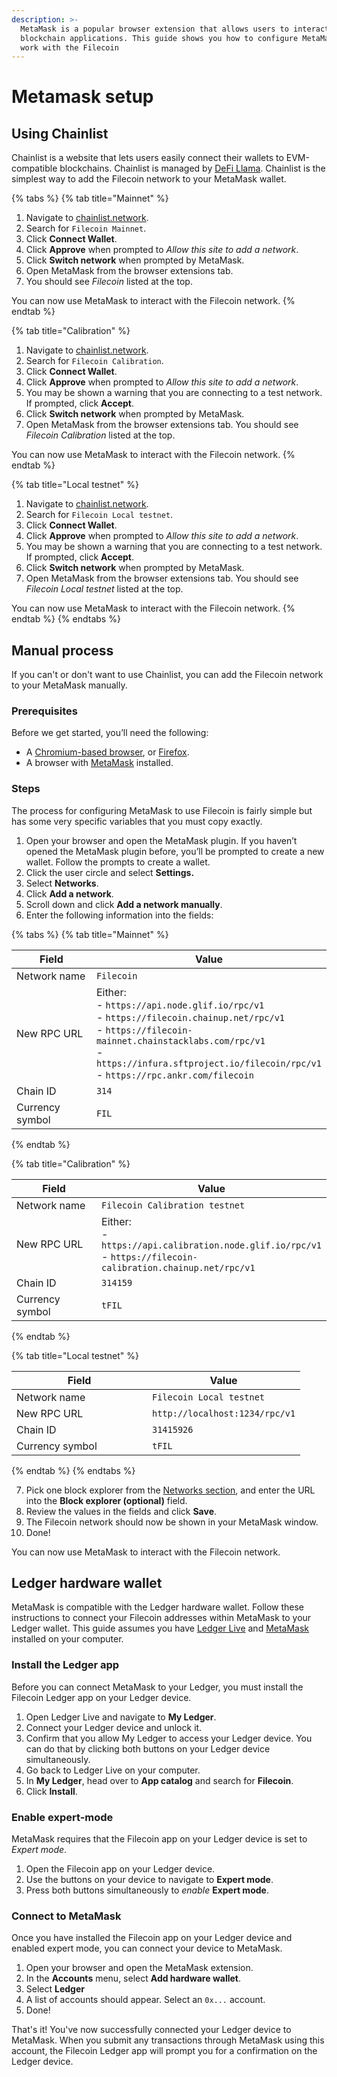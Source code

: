 ```yaml
---
description: >-
  MetaMask is a popular browser extension that allows users to interact with
  blockchain applications. This guide shows you how to configure MetaMask to
  work with the Filecoin
---
```


# Metamask setup

## Using Chainlist

Chainlist is a website that lets users easily connect their wallets to EVM-compatible blockchains. Chainlist is managed by [DeFi Llama](https://defillama.com/). Chainlist is the simplest way to add the Filecoin network to your MetaMask wallet.

{% tabs %}
{% tab title="Mainnet" %}
1. Navigate to [chainlist.network](https://chainlist.network).
2. Search for `Filecoin Mainnet`.
3. Click **Connect Wallet**.
4. Click **Approve** when prompted to _Allow this site to add a network_.
5. Click **Switch network** when prompted by MetaMask.
6. Open MetaMask from the browser extensions tab.
7. You should see _Filecoin_ listed at the top.

You can now use MetaMask to interact with the Filecoin network.
{% endtab %}

{% tab title="Calibration" %}
1. Navigate to [chainlist.network](https://chainlist.network).
2. Search for `Filecoin Calibration`.
3. Click **Connect Wallet**.
4. Click **Approve** when prompted to _Allow this site to add a network_.
5. You may be shown a warning that you are connecting to a test network. If prompted, click **Accept**.
6. Click **Switch network** when prompted by MetaMask.
7. Open MetaMask from the browser extensions tab. You should see _Filecoin Calibration_ listed at the top.

You can now use MetaMask to interact with the Filecoin network.
{% endtab %}

{% tab title="Local testnet" %}
1. Navigate to [chainlist.network](https://chainlist.network).
2. Search for `Filecoin Local testnet`.
3. Click **Connect Wallet**.
4. Click **Approve** when prompted to _Allow this site to add a network_.
5. You may be shown a warning that you are connecting to a test network. If prompted, click **Accept**.
6. Click **Switch network** when prompted by MetaMask.
7. Open MetaMask from the browser extensions tab. You should see _Filecoin Local testnet_ listed at the top.

You can now use MetaMask to interact with the Filecoin network.
{% endtab %}
{% endtabs %}

## Manual process

If you can't or don't want to use Chainlist, you can add the Filecoin network to your MetaMask manually.

### Prerequisites

Before we get started, you’ll need the following:

* A [Chromium-based browser](https://en.wikipedia.org/wiki/Chromium\_web\_browser#Browsers\_based\_on\_Chromium), or [Firefox](https://www.mozilla.org/en-CA/firefox/products/).
* A browser with [MetaMask](https://metamask.io/) installed.

### Steps

The process for configuring MetaMask to use Filecoin is fairly simple but has some very specific variables that you must copy exactly.

1. Open your browser and open the MetaMask plugin. If you haven’t opened the MetaMask plugin before, you’ll be prompted to create a new wallet. Follow the prompts to create a wallet.
2. Click the user circle and select **Settings.**
3. Select **Networks**.
4. Click **Add a network**.
5. Scroll down and click **Add a network manually**.
6. Enter the following information into the fields:

{% tabs %}
{% tab title="Mainnet" %}
<table><thead><tr><th width="159">Field</th><th>Value</th></tr></thead><tbody><tr><td>Network name</td><td><code>Filecoin</code></td></tr><tr><td>New RPC URL</td><td>Either:<br>- <code>https://api.node.glif.io/rpc/v1</code><br>- <code>https://filecoin.chainup.net/rpc/v1</code><br>- <code>https://filecoin-mainnet.chainstacklabs.com/rpc/v1</code><br>- <code>https://infura.sftproject.io/filecoin/rpc/v1</code><br>- <code>https://rpc.ankr.com/filecoin</code></td></tr><tr><td>Chain ID</td><td><code>314</code></td></tr><tr><td>Currency symbol</td><td><code>FIL</code></td></tr></tbody></table>
{% endtab %}

{% tab title="Calibration" %}
<table><thead><tr><th width="176">Field</th><th>Value</th></tr></thead><tbody><tr><td>Network name</td><td><code>Filecoin Calibration testnet</code></td></tr><tr><td>New RPC URL</td><td>Either:<br>- <code>https://api.calibration.node.glif.io/rpc/v1</code><br>- <code>https://filecoin-calibration.chainup.net/rpc/v1</code></td></tr><tr><td>Chain ID</td><td><code>314159</code></td></tr><tr><td>Currency symbol</td><td><code>tFIL</code></td></tr></tbody></table>
{% endtab %}

{% tab title="Local testnet" %}
<table><thead><tr><th width="201">Field</th><th>Value</th></tr></thead><tbody><tr><td>Network name</td><td><code>Filecoin Local testnet</code></td></tr><tr><td>New RPC URL</td><td><code>http://localhost:1234/rpc/v1</code></td></tr><tr><td>Chain ID</td><td><code>31415926</code></td></tr><tr><td>Currency symbol</td><td><code>tFIL</code></td></tr></tbody></table>
{% endtab %}
{% endtabs %}

7. Pick one block explorer from the [Networks section](../../networks/mainnet/README.md), and enter the URL into the **Block explorer (optional)** field.
8. Review the values in the fields and click **Save**.
9. The Filecoin network should now be shown in your MetaMask window.
10. Done!

You can now use MetaMask to interact with the Filecoin network.

## Ledger hardware wallet

MetaMask is compatible with the Ledger hardware wallet. Follow these instructions to connect your Filecoin addresses within MetaMask to your Ledger wallet. This guide assumes you have [Ledger Live](https://www.ledger.com/ledger-live) and [MetaMask](https://metamask.io/) installed on your computer.

### Install the Ledger app

Before you can connect MetaMask to your Ledger, you must install the Filecoin Ledger app on your Ledger device.

1. Open Ledger Live and navigate to **My Ledger**.
1. Connect your Ledger device and unlock it.
1. Confirm that you allow My Ledger to access your Ledger device. You can do that by clicking both buttons on your Ledger device simultaneously. 
1. Go back to Ledger Live on your computer. 
1. In **My Ledger**, head over to **App catalog** and search for **Filecoin**.
1. Click **Install**.

### Enable expert-mode

MetaMask requires that the Filecoin app on your Ledger device is set to _Expert mode_.

1. Open the Filecoin app on your Ledger device.
1. Use the buttons on your device to navigate to **Expert mode**.
1. Press both buttons simultaneously to _enable_ **Expert mode**.

### Connect to MetaMask

Once you have installed the Filecoin app on your Ledger device and enabled expert mode, you can connect your device to MetaMask.

1. Open your browser and open the MetaMask extension.
1. In the **Accounts** menu, select **Add hardware wallet**.
1. Select **Ledger** 
1. A list of accounts should appear. Select an `0x...` account.
1. Done!

That's it! You've now successfully connected your Ledger device to MetaMask. When you submit any transactions through MetaMask using this account, the Filecoin Ledger app will prompt you for a confirmation on the Ledger device.
